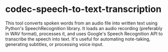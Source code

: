 # codec-speech-to-text-transcription
This tool converts spoken words from an audio file into written text using Python's SpeechRecognition library. It loads an audio recording (preferably in WAV format), processes it, and uses Google's Speech Recognition API to transcribe the speech into text. It's useful for automating note-taking, generating subtitles, or processing voice input.
